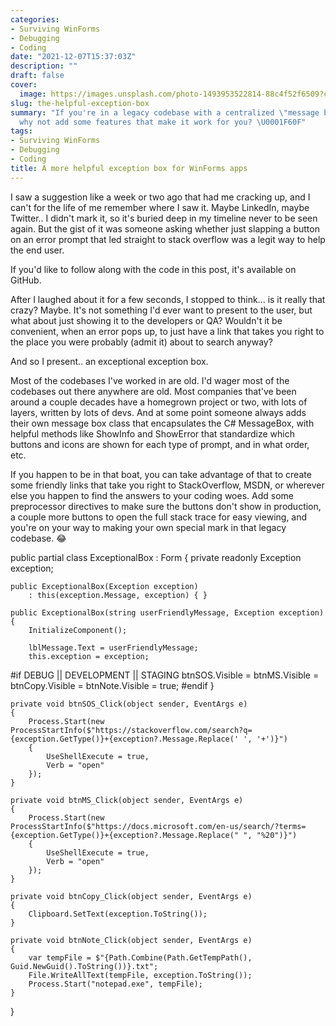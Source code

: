 ```yaml
---
categories:
- Surviving WinForms
- Debugging
- Coding
date: "2021-12-07T15:37:03Z"
description: ""
draft: false
cover:
  image: https://images.unsplash.com/photo-1493953522814-88c4f52f6509?crop=entropy&cs=tinysrgb&fit=max&fm=jpg&ixid=MnwxMTc3M3wwfDF8c2VhcmNofDU1fHxpZGVhfGVufDB8fHx8MTYzODg4NTk0NA&ixlib=rb-1.2.1&q=80&w=2000
slug: the-helpful-exception-box
summary: "If you're in a legacy codebase with a centralized \"message box\" form,
  why not add some features that make it work for you? \U0001F60F"
tags:
- Surviving WinForms
- Debugging
- Coding
title: A more helpful exception box for WinForms apps
---
```



I saw a suggestion like a week or two ago that had me cracking up, and I can't for the life of me remember where I saw it. Maybe LinkedIn, maybe Twitter.. I didn't mark it, so it's buried deep in my timeline never to be seen again. But the gist of it was someone asking whether just slapping a button on an error prompt that led straight to stack overflow was a legit way to help the end user.



If you'd like to follow along with the code in this post, it's available on GitHub.



After I laughed about it for a few seconds, I stopped to think... is it really that crazy? Maybe. It's not something I'd ever want to present to the user, but what about just showing it to the developers or QA? Wouldn't it be convenient, when an error pops up, to just have a link that takes you right to the place you were probably (admit it) about to search anyway?

And so I present.. an exceptional exception box.

Most of the codebases I've worked in are old. I'd wager most of the codebases out there anywhere are old. Most companies that've been around a couple decades have a homegrown project or two, with lots of layers, written by lots of devs. And at some point someone always adds their own message box class that encapsulates the C# MessageBox, with helpful methods like ShowInfo and ShowError that standardize which buttons and icons are shown for each type of prompt, and in what order, etc.

If you happen to be in that boat, you can take advantage of that to create some friendly links that take you right to StackOverflow, MSDN, or wherever else you happen to find the answers to your coding woes. Add some preprocessor directives to make sure the buttons don't show in production, a couple more buttons to open the full stack trace for easy viewing, and you're on your way to making your own special mark in that legacy codebase. 😂

public partial class ExceptionalBox : Form
{
    private readonly Exception exception;

    public ExceptionalBox(Exception exception)
        : this(exception.Message, exception) { }

    public ExceptionalBox(string userFriendlyMessage, Exception exception)
    {
        InitializeComponent();
            
        lblMessage.Text = userFriendlyMessage;
        this.exception = exception;

#if DEBUG || DEVELOPMENT || STAGING
        btnSOS.Visible = btnMS.Visible = btnCopy.Visible = btnNote.Visible = true;
#endif
    }

    private void btnSOS_Click(object sender, EventArgs e)
    {
        Process.Start(new ProcessStartInfo($"https://stackoverflow.com/search?q={exception.GetType()}+{exception?.Message.Replace(' ', '+')}")
        {
            UseShellExecute = true,
            Verb = "open"
        });
    }

    private void btnMS_Click(object sender, EventArgs e)
    {
        Process.Start(new ProcessStartInfo($"https://docs.microsoft.com/en-us/search/?terms={exception.GetType()}+{exception?.Message.Replace(" ", "%20")}")
        {
            UseShellExecute = true,
            Verb = "open"
        });
    }

    private void btnCopy_Click(object sender, EventArgs e)
    {
        Clipboard.SetText(exception.ToString());
    }

    private void btnNote_Click(object sender, EventArgs e)
    {
        var tempFile = $"{Path.Combine(Path.GetTempPath(), Guid.NewGuid().ToString())}.txt";
        File.WriteAllText(tempFile, exception.ToString());
        Process.Start("notepad.exe", tempFile);
    }
}

